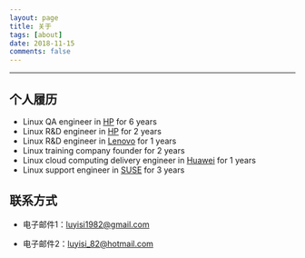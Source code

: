 ```yaml
---
layout: page
title: 关于
tags: [about]
date: 2018-11-15
comments: false
---
```



----------
## 个人履历
- Linux QA engineer in [HP][1] for 6 years
- Linux R&D engineer in [HP][2] for 2 years
- Linux R&D engineer in [Lenovo][3] for 1 years
- Linux training company founder for 2 years
- Linux cloud computing delivery engineer in [Huawei][4] for 1 years
- Linux support engineer in [SUSE][5] for 3 years

## 联系方式
- 电子邮件1：[luyisi1982@gmail.com][6]
- 电子邮件2：[luyisi_82@hotmail.com][7]


  [1]: https://www.hpe.com/
  [2]: https://www.hpe.com/
  [3]: https://www.lenovo.com/
  [4]: https://www.huawei.com/
  [5]: https://www.suse.com/
  [6]: mailto:luyisi1982@gmail.com
  [7]: mailto:luyisi_82@hotmail.com